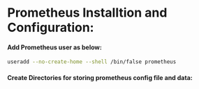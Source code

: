 # Prometheus Installtion and Configuration:

#### Add Prometheus user as below:

```bash
useradd --no-create-home --shell /bin/false prometheus
```
#### Create Directories for storing prometheus config file and data:


